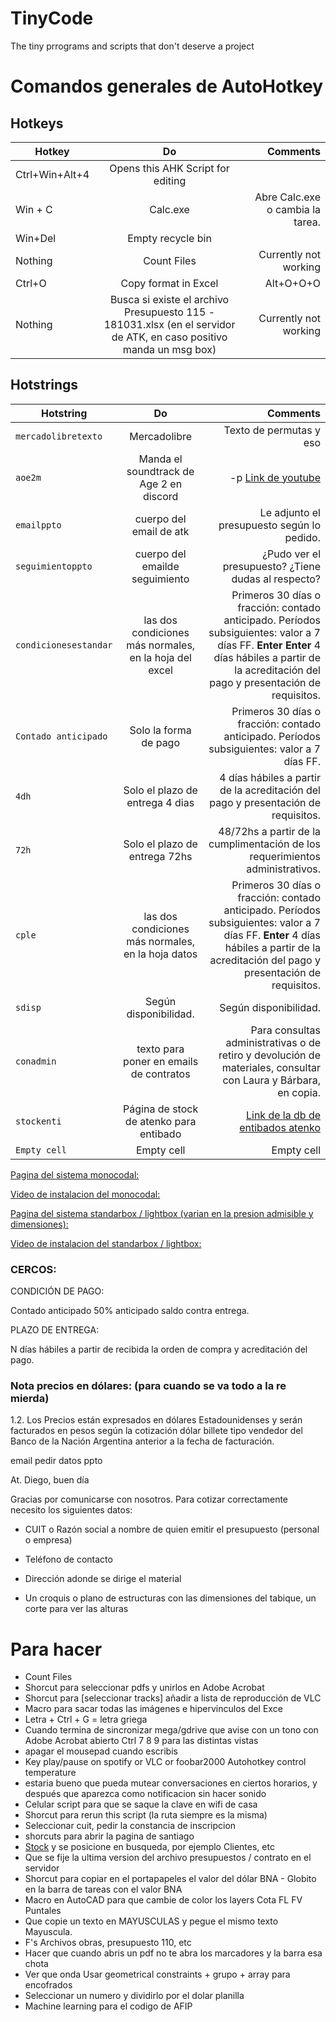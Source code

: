 # TinyCode
The tiny prrograms and scripts that don't deserve a project

# Comandos generales de AutoHotkey

	
				
## Hotkeys

| Hotkey            | Do            | Comments  |
| ----------------- |:-------------:| ---------:|
| Ctrl+Win+Alt+4    | Opens this AHK Script for editing |  |
| Win + C           | Calc.exe      |   Abre Calc.exe o cambia la tarea. |
| Win+Del           | Empty recycle bin      |     |
| Nothing           | Count Files      | Currently not working |
| Ctrl+O            | Copy format in Excel      |   Alt+O+O+O |
| Nothing           | Busca si existe el archivo Presupuesto 115 - 181031.xlsx (en el servidor de ATK, en caso positivo manda un msg box)    | Currently not working   |


## Hotstrings

| Hotstring             | Do                             | Comments              |
| -------------         |:------------------------------:| ---------------------:|
| `mercadolibretexto`     | Mercadolibre                   |    Texto de permutas y eso |
| `aoe2m`                 | Manda el soundtrack de Age 2 en discord      |   -p [Link de youtube](https://www.youtube.com/watch?v=jadxTFqyhRM&t=) |
| `emailppto`             | cuerpo del email de atk        |    Le adjunto el presupuesto según lo pedido. |
| `seguimientoppto`       | cuerpo del emailde seguimiento |    ¿Pudo ver el presupuesto? ¿Tiene dudas al respecto? |
| `condicionesestandar`   | las dos condiciones más normales, en la hoja del excel      |    Primeros 30 días o fracción: contado anticipado. Períodos subsiguientes: valor a 7 días FF. **Enter** **Enter** 4 días hábiles a partir de la acreditación del pago y presentación de requisitos. |
| `Contado anticipado`    |  Solo la forma de pago         |  Primeros 30 días o fracción: contado anticipado. Períodos subsiguientes: valor a 7 días FF. |
| `4dh`                   | Solo el plazo de entrega 4 dias|  4 días hábiles a partir de la acreditación del pago y presentación de requisitos. |
| `72h`                   | Solo el plazo de entrega 72hs  |  48/72hs a partir de la cumplimentación de los requerimientos administrativos.		 |
| `cple`                  |  las dos condiciones más normales, en la hoja datos     |  Primeros 30 días o fracción: contado anticipado. Períodos subsiguientes: valor a 7 días FF. **Enter** 4 días hábiles a partir de la acreditación del pago y presentación de requisitos.   |
| `sdisp`                 | Según disponibilidad.          |    Según disponibilidad. |
| `conadmin`              | texto para poner en emails de contratos      |    Para consultas administrativas o de retiro y devolución de materiales, consultar con Laura y Bárbara, en copia. |
| `stockenti` | Página de stock de atenko para entibado      |   [Link de la db de entibados atenko](http://atk.dnsdojo.net:2080/A_Articuloslist.php?cmd=search&t=`A_Articulos&psearch=box+codal+pasador+perno+clip&psearchtype=OR) |
| `Empty cell`            | Empty cell                     |  Empty cell |


[Pagina del sistema monocodal:](https://www.atenko.com/Entibados/Sistemas-de-entibado/Monocodal-de-Patines/alquiler-venta.html?idp=23)

[Video de instalacion del monocodal:](https://www.youtube.com/watch?v=NKDc9yul4Yc)
	

[Pagina del sistema standarbox / lightbox (varian en la presion admisible y dimensiones):](https://www.atenko.com/Entibados/Sistemas-de-entibado/Cajon-Robust-BOX/alquiler-venta.html?idp=22)

[Video de instalacion del standarbox / lightbox:](https://www.youtube.com/watch?v=ZiIZpLWYPSc&t=1s)
	
### CERCOS:
	
CONDICIÓN DE PAGO:

Contado anticipado
50% anticipado saldo contra entrega.

PLAZO DE ENTREGA: 

N días hábiles a partir de recibida la orden de compra y acreditación del pago.
	
### Nota precios en dólares: (para cuando se va todo a la re mierda)

1.2. Los Precios están expresados en dólares Estadounidenses y serán facturados en pesos según la cotización dólar billete tipo vendedor del Banco de la Nación Argentina anterior a la fecha de facturación.
	

email pedir datos ppto

At. Diego, buen día

Gracias por comunicarse con nosotros. Para cotizar correctamente necesito los siguientes datos:

* CUIT o Razón social a nombre de quien emitir el presupuesto (personal o empresa)

* Teléfono de contacto

* Dirección adonde se dirige el material

* Un croquis o plano de estructuras con las dimensiones del tabique, un corte para ver las alturas

	
# Para hacer

* Count Files
* Shorcut para seleccionar pdfs y unirlos en Adobe Acrobat
* Shorcut para [seleccionar tracks] añadir a lista de reproducción de VLC
* Macro para sacar todas las imágenes e hipervinculos del Exce
* Letra + Ctrl + G = letra griega
* Cuando termina de sincronizar mega/gdrive que avise con un tono con Adobe Acrobat abierto Ctrl 7 8 9 para las distintas vistas
* apagar el mousepad cuando escribis
* Key play/pause on spotify or VLC or foobar2000
Autohotkey control temperature
* estaria bueno que pueda mutear conversaciones en ciertos horarios, y después que aparezca como notificacion sin hacer sonido
* Celular script para que se saque la clave en wifi de casa
* Shorcut para rerun this script (la ruta siempre es la misma)
* Seleccionar cuit, pedir la constancia de inscripcion
* shorcuts para abrir la pagina de santiago
* [Stock](http://192.168.1.225/A_Articuloslist.php?cmd=reset) y se posicione en busqueda, por ejemplo Clientes, etc
* Que se fije la ultima version del archivo presupuestos / contrato en el servidor
* Shorcut para copiar en el portapapeles el valor del dólar BNA - Globito en la barra de tareas con el valor BNA
* Macro en AutoCAD para que cambie de color los layers Cota FL FV Puntales
* Que copie un texto en MAYUSCULAS y pegue el mismo texto Mayuscula.
* F's Archivos obras, presupuesto 110, etc
* Hacer que cuando abris un pdf no te abra los marcadores y la barra esa chota
* Ver que onda Usar geometrical constraints + grupo + array para encofrados
* Seleccionar un numero y dividirlo por el dolar planilla
* Machine learning para el codigo de AFIP